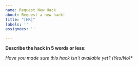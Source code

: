 ```yaml
---
name: Request New Hack
about: Request a new hack!
title: "[HR]"
labels: ''
assignees: ''

---
```


**Describe the hack in 5 words or less:**
<!-- Example: Membership Hack-->

**Have you made sure this hack isn't available yet?* (Yes/No)**
